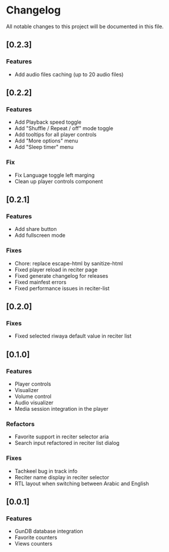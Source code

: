 # Changelog

All notable changes to this project will be documented in this file.

## [0.2.3]

### Features

- Add audio files caching (up to 20 audio files)

## [0.2.2]

### Features

- Add Playback speed toggle
- Add "Shuffle / Repeat / off" mode toggle
- Add tooltips for all player controls
- Add "More options" menu
- Add "Sleep timer" menu

### Fix

- Fix Language toggle left marging
- Clean up player controls component

## [0.2.1]

### Features

- Add share button
- Add fullscreen mode

### Fixes

- Chore: replace escape-html by sanitize-html
- Fixed player reload in reciter page
- Fixed generate changelog for releases
- Fixed mainfest errors
- Fixed performance issues in reciter-list

## [0.2.0]

### Fixes

- Fixed selected riwaya default value in reciter list

## [0.1.0]

### Features

- Player controls
- Visualizer
- Volume control
- Audio visualizer
- Media session integration in the player

### Refactors

- Favorite support in reciter selector aria
- Search input refactored in reciter list dialog

### Fixes

- Tachkeel bug in track info
- Reciter name display in reciter selector
- RTL layout when switching between Arabic and English

## [0.0.1]

### Features

- GunDB database integration
- Favorite counters
- Views counters
